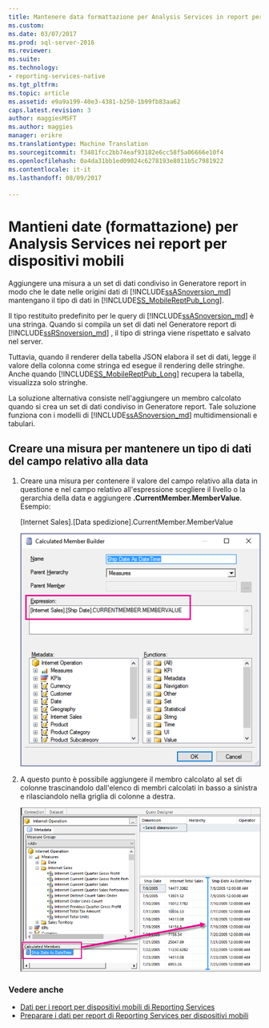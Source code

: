 ```yaml
---
title: Mantenere data formattazione per Analysis Services in report per dispositivi mobili | Reporting Services | Documenti Microsoft
ms.custom: 
ms.date: 03/07/2017
ms.prod: sql-server-2016
ms.reviewer: 
ms.suite: 
ms.technology:
- reporting-services-native
ms.tgt_pltfrm: 
ms.topic: article
ms.assetid: e9a9a199-40e3-4381-b250-1b99fb83aa62
caps.latest.revision: 3
author: maggiesMSFT
ms.author: maggies
manager: erikre
ms.translationtype: Machine Translation
ms.sourcegitcommit: f3481fcc2bb74eaf93182e6cc58f5a06666e10f4
ms.openlocfilehash: 0a4da31bb1ed09024c6278193e8011b5c7981922
ms.contentlocale: it-it
ms.lasthandoff: 08/09/2017

---
```

# <a name="retain-date-formatting-for-analysis-services-in-mobile-reports"></a>Mantieni date (formattazione) per Analysis Services nei report per dispositivi mobili
Aggiungere una misura a un set di dati condiviso in Generatore report in modo che le date nelle origini dati di [!INCLUDE[ssASnoversion_md](../../includes/ssasnoversion-md.md)] mantengano il tipo di dati in [!INCLUDE[SS_MobileReptPub_Long](../../includes/ss-mobilereptpub-short.md)].

Il tipo restituito predefinito per le query di [!INCLUDE[ssASnoversion_md](../../includes/ssasnoversion-md.md)] è una stringa.  Quando si compila un set di dati nel Generatore report di [!INCLUDE[ssRSnoversion_md](../../includes/ssrsnoversion-md.md)] , il tipo di stringa viene rispettato e salvato nel server. 

Tuttavia, quando il renderer della tabella JSON elabora il set di dati, legge il valore della colonna come stringa ed esegue il rendering delle stringhe.  Anche quando [!INCLUDE[SS_MobileReptPub_Long](../../includes/ss-mobilereptpub-long.md)] recupera la tabella, visualizza solo stringhe.

La soluzione alternativa consiste nell'aggiungere un membro calcolato quando si crea un set di dati condiviso in Generatore report. Tale soluzione funziona con i modelli di [!INCLUDE[ssASnoversion_md](../../includes/ssasnoversion-md.md)] multidimensionali e tabulari.

## <a name="create-a-measure-to-retain-a-date-field-data-type"></a>Creare una misura per mantenere un tipo di dati del campo relativo alla data

1. Creare una misura per contenere il valore del campo relativo alla data in questione e nel campo relativo all'espressione scegliere il livello o la gerarchia della data e aggiungere **.CurrentMember.MemberValue**. Esempio:
 
   [Internet Sales].[Data spedizione].CurrentMember.MemberValue
   
   ![ssas-calculated-member-report-builder](../../reporting-services/mobile-reports/media/ssas-calculated-member-report-builder.png)
   
2. A questo punto è possibile aggiungere il membro calcolato al set di colonne trascinandolo dall'elenco di membri calcolati in basso a sinistra e rilasciandolo nella griglia di colonne a destra.  

   ![ssas-query-designer-calculated-member-report-builder](../../reporting-services/mobile-reports/media/ssas-query-designer-calculated-member-report-builder.png) 
   
### <a name="see-also"></a>Vedere anche

-  [Dati per i report per dispositivi mobili di Reporting Services](../../reporting-services/mobile-reports/data-for-reporting-services-mobile-reports.md)
-  [Preparare i dati per report di Reporting Services per dispositivi mobili](../../reporting-services/mobile-reports/prepare-data-for-reporting-services-mobile-reports.md)
